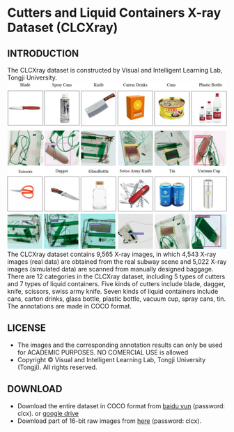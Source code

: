 # Cutters and Liquid Containers X-ray Dataset (CLCXray)
## INTRODUCTION
The CLCXray dataset is constructed by Visual and Intelligent Learning Lab, Tongji University.  
![Samples](https://github.com/GreysonPhoenix/CICXray/blob/main/CLCXray.jpg 'CLCXray')
The CLCXray dataset contains 9,565 X-ray images, in which 4,543 X-ray images (real data) are obtained from the real subway scene and 5,022 X-ray images (simulated data) are
scanned from manually designed baggage. There are 12 categories in the CLCXray dataset, including 5 types of cutters and 7 types of liquid containers. Five kinds of cutters 
include blade, dagger, knife, scissors, swiss army knife. Seven kinds of liquid containers include cans, carton drinks, glass bottle, plastic bottle, vacuum cup, spray cans,
tin.
The annotations are made in COCO format.
## LICENSE
- The images and the corresponding annotation results can only be used for ACADEMIC PURPOSES. NO COMERCIAL USE is allowed
- Copyright © Visual and Intelligent Learning Lab, Tongji University (Tongji). All rights reserved.
## DOWNLOAD
- Download the entire dataset in COCO format from [baidu yun](https://pan.baidu.com/s/1fYwxiyGG8cJndebMO4Bn9A) (password: clcx). 
  or [google drive](https://drive.google.com/drive/folders/1lzRp_prNwQU8w-rRYZrf4YpAFm4pGCUQ?usp=sharing)
- Download part of 16-bit raw images from [here](https://pan.baidu.com/s/1o0A8LgSHHeLGX4t4KMNd-w) (password: clcx).
